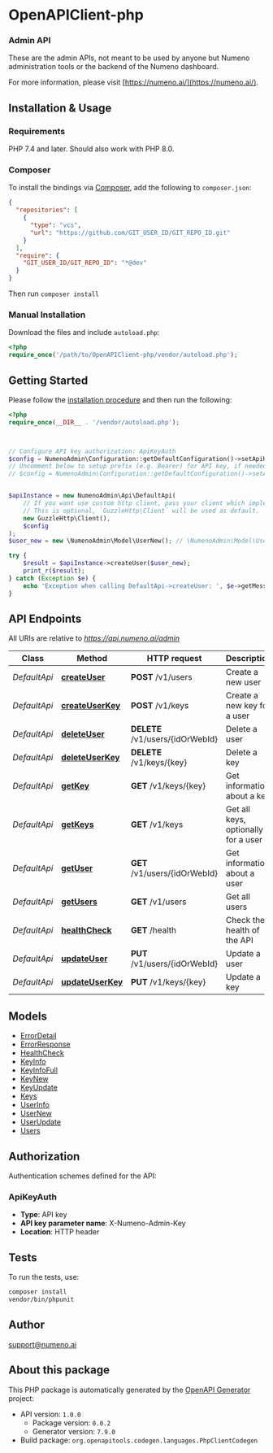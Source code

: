 # OpenAPIClient-php

### Admin API

These are the admin APIs, not meant to be used by anyone but Numeno
administration tools or the backend of the Numeno dashboard.

For more information, please visit [https://numeno.ai/](https://numeno.ai/).

## Installation & Usage

### Requirements

PHP 7.4 and later.
Should also work with PHP 8.0.

### Composer

To install the bindings via [Composer](https://getcomposer.org/), add the following to `composer.json`:

```json
{
  "repositories": [
    {
      "type": "vcs",
      "url": "https://github.com/GIT_USER_ID/GIT_REPO_ID.git"
    }
  ],
  "require": {
    "GIT_USER_ID/GIT_REPO_ID": "*@dev"
  }
}
```

Then run `composer install`

### Manual Installation

Download the files and include `autoload.php`:

```php
<?php
require_once('/path/to/OpenAPIClient-php/vendor/autoload.php');
```

## Getting Started

Please follow the [installation procedure](#installation--usage) and then run the following:

```php
<?php
require_once(__DIR__ . '/vendor/autoload.php');



// Configure API key authorization: ApiKeyAuth
$config = NumenoAdmin\Configuration::getDefaultConfiguration()->setApiKey('X-Numeno-Admin-Key', 'YOUR_API_KEY');
// Uncomment below to setup prefix (e.g. Bearer) for API key, if needed
// $config = NumenoAdmin\Configuration::getDefaultConfiguration()->setApiKeyPrefix('X-Numeno-Admin-Key', 'Bearer');


$apiInstance = new NumenoAdmin\Api\DefaultApi(
    // If you want use custom http client, pass your client which implements `GuzzleHttp\ClientInterface`.
    // This is optional, `GuzzleHttp\Client` will be used as default.
    new GuzzleHttp\Client(),
    $config
);
$user_new = new \NumenoAdmin\Model\UserNew(); // \NumenoAdmin\Model\UserNew

try {
    $result = $apiInstance->createUser($user_new);
    print_r($result);
} catch (Exception $e) {
    echo 'Exception when calling DefaultApi->createUser: ', $e->getMessage(), PHP_EOL;
}

```

## API Endpoints

All URIs are relative to *https://api.numeno.ai/admin*

| Class        | Method                                                    | HTTP request                     | Description                         |
| ------------ | --------------------------------------------------------- | -------------------------------- | ----------------------------------- |
| _DefaultApi_ | [**createUser**](docs/Api/DefaultApi.md#createuser)       | **POST** /v1/users               | Create a new user                   |
| _DefaultApi_ | [**createUserKey**](docs/Api/DefaultApi.md#createuserkey) | **POST** /v1/keys                | Create a new key for a user         |
| _DefaultApi_ | [**deleteUser**](docs/Api/DefaultApi.md#deleteuser)       | **DELETE** /v1/users/{idOrWebId} | Delete a user                       |
| _DefaultApi_ | [**deleteUserKey**](docs/Api/DefaultApi.md#deleteuserkey) | **DELETE** /v1/keys/{key}        | Delete a key                        |
| _DefaultApi_ | [**getKey**](docs/Api/DefaultApi.md#getkey)               | **GET** /v1/keys/{key}           | Get information about a key         |
| _DefaultApi_ | [**getKeys**](docs/Api/DefaultApi.md#getkeys)             | **GET** /v1/keys                 | Get all keys, optionally for a user |
| _DefaultApi_ | [**getUser**](docs/Api/DefaultApi.md#getuser)             | **GET** /v1/users/{idOrWebId}    | Get information about a user        |
| _DefaultApi_ | [**getUsers**](docs/Api/DefaultApi.md#getusers)           | **GET** /v1/users                | Get all users                       |
| _DefaultApi_ | [**healthCheck**](docs/Api/DefaultApi.md#healthcheck)     | **GET** /health                  | Check the health of the API         |
| _DefaultApi_ | [**updateUser**](docs/Api/DefaultApi.md#updateuser)       | **PUT** /v1/users/{idOrWebId}    | Update a user                       |
| _DefaultApi_ | [**updateUserKey**](docs/Api/DefaultApi.md#updateuserkey) | **PUT** /v1/keys/{key}           | Update a key                        |

## Models

- [ErrorDetail](docs/Model/ErrorDetail.md)
- [ErrorResponse](docs/Model/ErrorResponse.md)
- [HealthCheck](docs/Model/HealthCheck.md)
- [KeyInfo](docs/Model/KeyInfo.md)
- [KeyInfoFull](docs/Model/KeyInfoFull.md)
- [KeyNew](docs/Model/KeyNew.md)
- [KeyUpdate](docs/Model/KeyUpdate.md)
- [Keys](docs/Model/Keys.md)
- [UserInfo](docs/Model/UserInfo.md)
- [UserNew](docs/Model/UserNew.md)
- [UserUpdate](docs/Model/UserUpdate.md)
- [Users](docs/Model/Users.md)

## Authorization

Authentication schemes defined for the API:

### ApiKeyAuth

- **Type**: API key
- **API key parameter name**: X-Numeno-Admin-Key
- **Location**: HTTP header

## Tests

To run the tests, use:

```bash
composer install
vendor/bin/phpunit
```

## Author

support@numeno.ai

## About this package

This PHP package is automatically generated by the [OpenAPI Generator](https://openapi-generator.tech) project:

- API version: `1.0.0`
  - Package version: `0.0.2`
  - Generator version: `7.9.0`
- Build package: `org.openapitools.codegen.languages.PhpClientCodegen`
